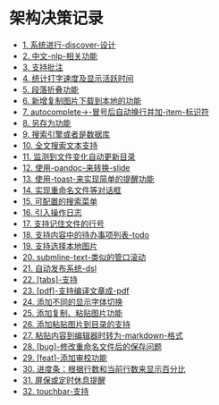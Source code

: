 # 架构决策记录

* [1. 系统进行-discover-设计](0001-系统进行-discover-设计.md)
* [2. 中文-nlp-相关功能](0002-中文-nlp-相关功能.md)
* [3. 支持批注](0003-支持批注.md)
* [4. 统计打字速度及显示活跃时间](0004-统计打字速度及显示活跃时间.md)
* [5. 段落折叠功能](0005-段落折叠功能.md)
* [6. 新增复制图片下载到本地的功能](0006-新增复制图片下载到本地的功能.md)
* [7. autocomplete->-冒号后自动换行并加-item-标识符](0007-autocomplete->-冒号后自动换行并加-item-标识符.md)
* [8. 另存为功能](0008-另存为功能.md)
* [9. 搜索引擎或者是数据库](0009-搜索引擎或者是数据库.md)
* [10. 全文搜索文本支持](0010-全文搜索文本支持.md)
* [11. 监测到文件变化自动更新目录](0011-监测到文件变化自动更新目录.md)
* [12. 使用-pandoc-来转换-slide](0012-使用-pandoc-来转换-slide.md)
* [13. 使用-toast-来实现简单的提醒功能](0013-使用-toast-来实现简单的提醒功能.md)
* [14. 实现重命名文件等对话框](0014-实现重命名文件等对话框.md)
* [15. 可配置的搜索菜单](0015-可配置的搜索菜单.md)
* [16. 引入操作日志](0016-引入操作日志.md)
* [17. 支持记住文件的行号](0017-支持记住文件的行号.md)
* [18. 支持内容中的待办事项列表-todo](0018-支持内容中的待办事项列表-todo.md)
* [19. 支持选择本地图片](0019-支持选择本地图片.md)
* [20. submline-text-类似的管口滚动](0020-submline-text-类似的管口滚动.md)
* [21. 自动发布系统-dsl](0021-自动发布系统-dsl.md)
* [22. [tabs]-支持](0022-[tabs]-支持.md)
* [23. [pdf]-支持编译文章成-pdf](0023-[pdf]-支持编译文章成-pdf.md)
* [24. 添加不同的显示字体切换](0024-添加不同的显示字体切换.md)
* [25. 添加复制、粘贴图片功能](0025-添加复制、粘贴图片功能.md)
* [26. 添加粘贴图片到目录的支持](0026-添加粘贴图片到目录的支持.md)
* [27. 粘贴内容到编辑器时转为-markdown-格式](0027-粘贴内容到编辑器时转为-markdown-格式.md)
* [28. [bug]-修改重命名文件后的保存问题](0028-[bug]-修改重命名文件后的保存问题.md)
* [29. [feat]-添加审校功能](0029-[feat]-添加审校功能.md)
* [30. 进度条：根据行数和当前行数来显示百分比](0030-进度条：根据行数和当前行数来显示百分比.md)
* [31. 屏保或定时休息提醒](0031-屏保或定时休息提醒.md)
* [32. touchbar-支持](0032-touchbar-支持.md)